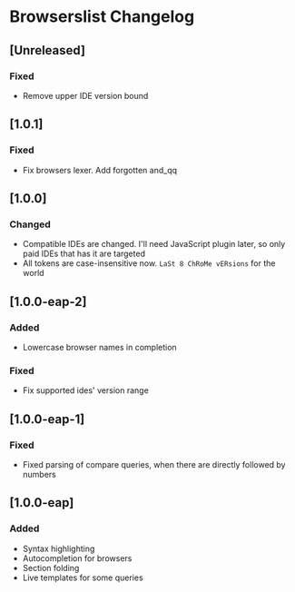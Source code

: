 <!-- Keep a Changelog guide -> https://keepachangelog.com -->

# Browserslist Changelog

## [Unreleased]
### Fixed
- Remove upper IDE version bound

## [1.0.1]
### Fixed
- Fix browsers lexer. Add forgotten and_qq

## [1.0.0]
### Changed
- Compatible IDEs are changed. I'll need JavaScript plugin later, so only paid IDEs that has it are targeted
- All tokens are case-insensitive now. `LaSt 8 ChRoMe vERsions` for the world

## [1.0.0-eap-2]
### Added
- Lowercase browser names in completion

### Fixed
- Fix supported ides' version range

## [1.0.0-eap-1]
### Fixed
- Fixed parsing of compare queries, when there are directly followed by numbers

## [1.0.0-eap]
### Added
- Syntax highlighting
- Autocompletion for browsers
- Section folding
- Live templates for some queries